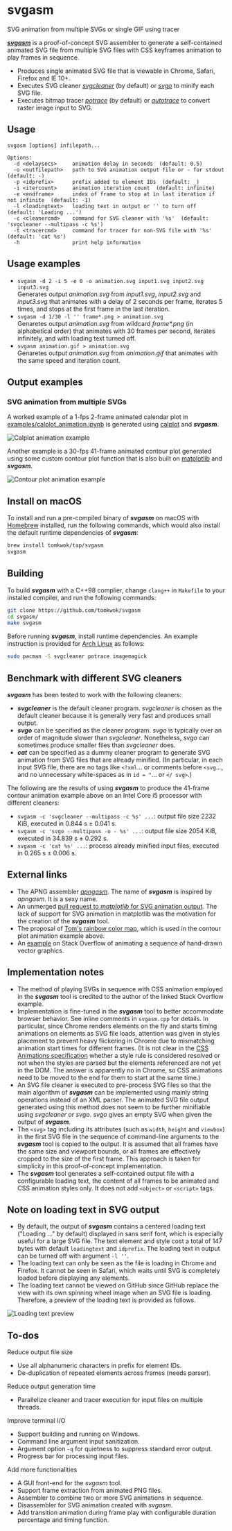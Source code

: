 # svgasm

SVG animation from multiple SVGs or single GIF using tracer

[***svgasm***](https://github.com/tomkwok/svgasm) is a proof-of-concept SVG assembler to generate a self-contained animated SVG file from multiple SVG files with CSS keyframes animation to play frames in sequence.

- Produces single animated SVG file that is viewable in Chrome, Safari, Firefox and IE 10+.
- Executes SVG cleaner [*svgcleaner*](https://github.com/RazrFalcon/svgcleaner) (by default) or [*svgo*](https://github.com/svg/svgo) to minify each SVG file.
- Executes bitmap tracer [*potrace*](http://potrace.sourceforge.net/) (by default) or [*autotrace*](https://github.com/autotrace/autotrace) to convert raster image input to SVG.

## Usage

```
svgasm [options] infilepath...

Options:
  -d <delaysecs>     animation delay in seconds  (default: 0.5)
  -o <outfilepath>   path to SVG animation output file or - for stdout  (default: -)
  -p <idprefix>      prefix added to element IDs  (default: _)
  -i <itercount>     animation iteration count  (default: infinite)
  -e <endframe>      index of frame to stop at in last iteration if not infinite  (default: -1)
  -l <loadingtext>   loading text in output or '' to turn off  (default: 'Loading ...')
  -c <cleanercmd>    command for SVG cleaner with '%s'  (default: 'svgcleaner --multipass -c %s')
  -t <tracercmd>     command for tracer for non-SVG file with '%s'  (default: 'cat %s')
  -h                 print help information
```

## Usage examples

- `svgasm -d 2 -i 5 -e 0 -o animation.svg input1.svg input2.svg input3.svg`  
Generates output *animation.svg* from *input1.svg*, *input2.svg* and *input3.svg* that animates with a delay of 2 seconds per frame, iterates 5 times, and stops at the first frame in the last iteration. 
- `svgasm -d 1/30 -l '' frame*.png > animation.svg`  
Genaretes output *animation.svg* from wildcard *frame\*.png* (in alphabetical order) that animates with 30 frames per second, iterates infinitely, and with loading text turned off.
- `svgasm animation.gif > animation.svg`  
Genaretes output *animation.svg* from *animation.gif* that animates with the same speed and iteration count.

## Output examples

### SVG animation from multiple SVGs

A worked example of a 1-fps 2-frame animated calendar plot in [examples/calplot_animation.ipynb](examples/calplot_animation.ipynb) is generated using [calplot](https://github.com/tomkwok/calplot) and ***svgasm***.

![Calplot animation example](examples/calplot_animation.svg)

Another example is a 30-fps 41-frame animated contour plot generated using some custom contour plot function that is also built on [matplotlib](https://github.com/matplotlib/matplotlib) and ***svgasm***.

![Contour plot animation example](examples/contour_f_beta_animation.svg)


## Install on macOS

To install and run a pre-compiled binary of ***svgasm*** on macOS with [Homebrew](https://brew.sh/) installed, run the following commands, which would also install the default runtime dependencies of ***svgasm***:

```sh
brew install tomkwok/tap/svgasm
svgasm
```

## Building

To build ***svgasm*** with a C++98 complier, change `clang++` in `Makefile` to your installed compiler, and run the following commands:

```sh
git clone https://github.com/tomkwok/svgasm
cd svgasm/
make svgasm
```

Before running ***svgasm***, install runtime dependencies. An example instruction is provided for [Arch Linux](https://archlinux.org/) as follows:

```sh
sudo pacman -S svgcleaner potrace imagemagick
```

## Benchmark with different SVG cleaners

***svgasm*** has been tested to work with the following cleaners:

- ***svgcleaner*** is the default cleaner program. *svgcleaner* is chosen as the default cleaner because it is generally very fast and produces small output.
- ***svgo*** can be specified as the cleaner program. *svgo* is typically over an order of magnitude slower than *svgcleaner*. Nonetheless, *svgo* can sometimes produce smaller files than *svgcleaner* does.
- ***cat*** can be specified as a dummy cleaner program to generate SVG animation from SVG files that are already minified. (In particular, in each input SVG file, there are no tags like `<?xml`... or comments before `<svg`..., and no unnecessary white-spaces as in `id = "`... or `</ svg>`.)

The following are the results of using ***svgasm*** to produce the 41-frame contour animation example above on an Intel Core i5 processor with different cleaners:

- `svgasm -c 'svgcleaner --multipass -c %s' ...`: output file size 2232 KiB, executed in 0.844 s ± 0.041 s.
- `svgasm -c 'svgo --multipass -o - %s' ...`: output file size 2054 KiB, executed in 34.839 s ± 0.292 s.
- `svgasm -c 'cat %s' ...`: process already minified input files, executed in 0.265 s ± 0.006 s.


## External links

- The APNG assembler [*apngasm*](https://github.com/apngasm/apngasm). The name of ***svgasm*** is inspired by *apngasm*. It is a sexy name.
- An unmerged [pull request to *matplotlib* for SVG animation output](https://github.com/matplotlib/matplotlib/pull/4255). The lack of support for SVG animation in matplotlib was the motivation for the creation of the ***svgasm*** tool.
- The proposal of [Tom's rainbow color map](https://tomkwok.com/posts/color-maps/), which is used in the contour plot animation example above.
- An [example](https://stackoverflow.com/questions/48893587/simple-animate-multiple-svgs-in-sequence-like-a-looping-gif) on Stack Overflow of animating a sequence of hand-drawn vector graphics.

## Implementation notes

- The method of playing SVGs in sequence with CSS animation employed in the ***svgasm*** tool is credited to the author of the linked Stack Overflow example.
- Implementation is fine-tuned in the ***svgasm*** tool to better accommodate browser behavior. See inline comments in `svgasm.cpp` for details. In particular, since Chrome renders elements on the fly and starts timing animations on elements as SVG file loads, attention was given in styles placement to prevent heavy flickering in Chrome due to mismatching animation start times for different frames. (It is not clear in the [CSS Animations specification](https://www.w3.org/TR/css-animations-1/#animations) whether a style rule is considered resolved or not when the styles are parsed but the elements referenced are not yet in the DOM. The answer is apparently no in Chrome, so CSS animations need to be moved to the end for them to start at the same time.)
- An SVG file cleaner is executed to pre-process SVG files so that the main algorithm of ***svgasm*** can be implemented using mainly string operations instead of an XML parser. The animated SVG file output generated using this method does not seem to be further minifiable using *svgcleaner* or *svgo*. *svgo* gives an empty SVG when given the output of ***svgasm***.
- The `<svg>` tag including its attributes (such as `width`, `height` and `viewbox`) in the first SVG file in the sequence of command-line arguments to the ***svgasm*** tool is copied to the output. It is assumed that all frames have the same size and viewport bounds, or all frames are effectively cropped to the size of the first frame. This approach is taken for simplicity in this proof-of-concept implementation.
- The ***svgasm*** tool generates a self-contained output file with a configurable loading text, the content of all frames to be animated and CSS animation styles only. It does not add `<object>` or `<script>` tags.

## Note on loading text in SVG output

- By default, the output of ***svgasm*** contains a centered loading text ("Loading ..." by default) displayed in sans serif font, which is especially useful for a large SVG file. The text element and style cost a total of 147 bytes with default `loadingtext` and `idprefix`. The loading text in output can be turned off with argument `-l ''`.
- The loading text can only be seen as the file is loading in Chrome and Firefox. It cannot be seen in Safari, which waits until SVG is completely loaded before displaying any elements.
- The loading text cannot be viewed on GitHub since GitHub replace the view with its own spinning wheel image when an SVG file is loading. Therefore, a preview of the loading text is provided as follows.

![Loading text preview](readme/loading_text.svg)

## To-dos

Reduce output file size
- Use all alphanumeric characters in prefix for element IDs.
- De-duplication of repeated elements across frames (needs parser).

Reduce output generation time
- Parallelize cleaner and tracer execution for input files on multiple threads.

Improve terminal I/O
- Support building and running on Windows.
- Command line argument input sanitization.
- Argument option `-q` for quietness to suppress standard error output.
- Progress bar for processing input files.

Add more functionalities
- A GUI front-end for the *svgasm* tool.
- Support frame extraction from animated PNG files.
- Assembler to combine two or more SVG animations in sequence.
- Disassembler for SVG animation created with *svgasm*.
- Add transition animation during frame play with configurable duration percentage and timing function.
